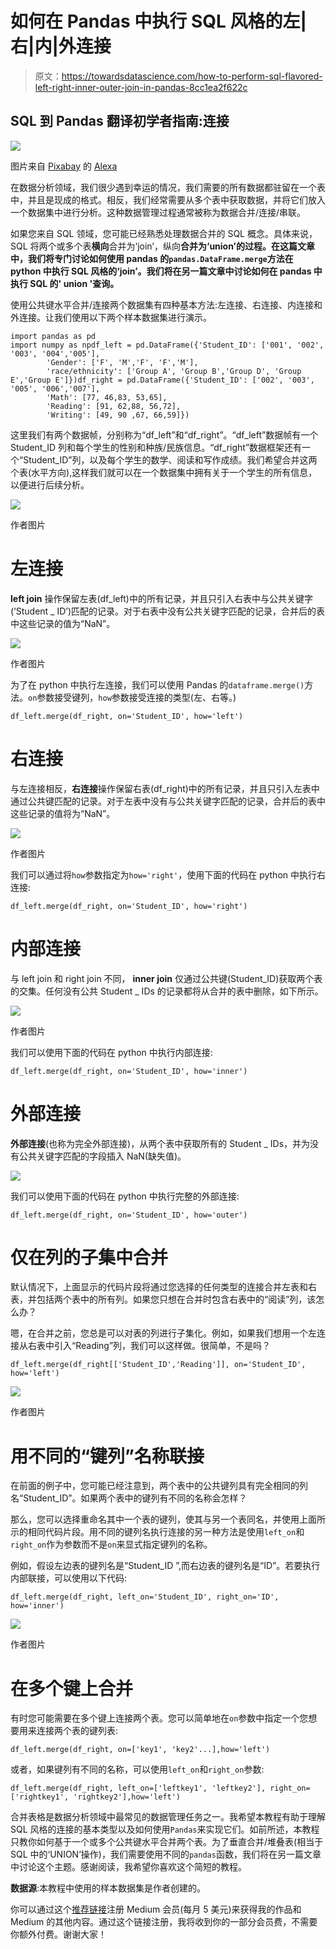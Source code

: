 # 如何在 Pandas 中执行 SQL 风格的左|右|内|外连接

> 原文：<https://towardsdatascience.com/how-to-perform-sql-flavored-left-right-inner-outer-join-in-pandas-8cc1ea2f622c>

## SQL 到 Pandas 翻译初学者指南:连接

![](img/466cb992f034af6a406fff1f77467e41.png)

图片来自 [Pixabay](https://pixabay.com//?utm_source=link-attribution&utm_medium=referral&utm_campaign=image&utm_content=2777620) 的 [Alexa](https://pixabay.com/users/alexas_fotos-686414/?utm_source=link-attribution&utm_medium=referral&utm_campaign=image&utm_content=2777620)

在数据分析领域，我们很少遇到幸运的情况，我们需要的所有数据都驻留在一个表中，并且是现成的格式。相反，我们经常需要从多个表中获取数据，并将它们放入一个数据集中进行分析。这种数据管理过程通常被称为数据合并/连接/串联。

如果您来自 SQL 领域，您可能已经熟悉处理数据合并的 SQL 概念。具体来说，SQL 将两个或多个表**横向**合并为‘join’，纵向**合并为‘union’的过程。在这篇文章中，我们将专门讨论如何使用 pandas 的`pandas.DataFrame.merge`方法在 python 中执行 SQL 风格的‘join’。我们将在另一篇文章中讨论如何在 pandas 中执行 SQL 的' union '查询。**

使用公共键水平合并/连接两个数据集有四种基本方法:左连接、右连接、内连接和外连接。让我们使用以下两个样本数据集进行演示。

```
import pandas as pd
import numpy as npdf_left = pd.DataFrame({'Student_ID': ['001', '002', '003', '004','005'],
        'Gender': ['F', 'M','F', 'F','M'],
        'race/ethnicity': ['Group A', 'Group B','Group D', 'Group E','Group E']})df_right = pd.DataFrame({'Student_ID': ['002', '003', '005', '006','007'],
        'Math': [77, 46,83, 53,65],
        'Reading': [91, 62,88, 56,72],
        'Writing': [49, 90 ,67, 66,59]})
```

这里我们有两个数据帧，分别称为“df_left”和“df_right”。“df_left”数据帧有一个 Student_ID 列和每个学生的性别和种族/民族信息。“df_right”数据框架还有一个“Student_ID”列，以及每个学生的数学、阅读和写作成绩。我们希望合并这两个表(水平方向),这样我们就可以在一个数据集中拥有关于一个学生的所有信息，以便进行后续分析。

![](img/445922eb2475b2cf329debfdaa849caf.png)

作者图片

# 左连接

**left join** 操作保留左表(df_left)中的所有记录，并且只引入右表中与公共关键字(‘Student _ ID’)匹配的记录。对于右表中没有公共关键字匹配的记录，合并后的表中这些记录的值为“NaN”。

![](img/9fd7238fefecc5fae7e54e163a42ec01.png)

作者图片

为了在 python 中执行左连接，我们可以使用 Pandas 的`dataframe.merge()`方法。`on`参数接受键列，`how`参数接受连接的类型(左、右等。)

`df_left.merge(df_right, on='Student_ID', how='left')`

# 右连接

与左连接相反，**右连接**操作保留右表(df_right)中的所有记录，并且只引入左表中通过公共键匹配的记录。对于左表中没有与公共关键字匹配的记录，合并后的表中这些记录的值将为“NaN”。

![](img/1b9239f31de71cda63d321ac3335b393.png)

作者图片

我们可以通过将`how`参数指定为`how='right'`，使用下面的代码在 python 中执行右连接:

`df_left.merge(df_right, on='Student_ID', how='right')`

# 内部连接

与 left join 和 right join 不同， **inner join** 仅通过公共键(Student_ID)获取两个表的交集。任何没有公共 Student _ IDs 的记录都将从合并的表中删除，如下所示。

![](img/25da326f913863d4afbf918091f488de.png)

作者图片

我们可以使用下面的代码在 python 中执行内部连接:

`df_left.merge(df_right, on='Student_ID', how='inner')`

# 外部连接

**外部连接**(也称为完全外部连接)，从两个表中获取所有的 Student _ IDs，并为没有公共关键字匹配的字段插入 NaN(缺失值)。

![](img/51d86fd0c80e4a35c752d334a3a67f82.png)

我们可以使用下面的代码在 python 中执行完整的外部连接:

`df_left.merge(df_right, on='Student_ID', how='outer')`

# 仅在列的子集中合并

默认情况下，上面显示的代码片段将通过您选择的任何类型的连接合并左表和右表，并包括两个表中的所有列。如果您只想在合并时包含右表中的“阅读”列，该怎么办？

嗯，在合并之前，您总是可以对表的列进行子集化。例如，如果我们想用一个左连接从右表中引入“Reading”列，我们可以这样做。很简单，不是吗？

```
df_left.merge(df_right[['Student_ID','Reading']], on='Student_ID', how='left')
```

![](img/d6a66a81ae15ca21d9c621e4c0967e49.png)

作者图片

# 用不同的“键列”名称联接

在前面的例子中，您可能已经注意到，两个表中的公共键列具有完全相同的列名“Student_ID”。如果两个表中的键列有不同的名称会怎样？

那么，您可以选择重命名其中一个表的键列，使其与另一个表同名，并使用上面所示的相同代码片段。用不同的键列名执行连接的另一种方法是使用`left_on`和`right_on`作为参数而不是`on`来显式指定键列的名称。

例如，假设左边表的键列名是“Student_ID ”,而右边表的键列名是“ID”。若要执行内部联接，可以使用以下代码:

```
df_left.merge(df_right, left_on='Student_ID', right_on='ID', how='inner')
```

![](img/960fb200369986e390fdd81f50a820c3.png)

作者图片

# 在多个键上合并

有时您可能需要在多个键上连接两个表。您可以简单地在`on`参数中指定一个您想要用来连接两个表的键列表:

```
df_left.merge(df_right, on=['key1', 'key2'...],how='left')
```

或者，如果键列有不同的名称，可以使用`left_on`和`right_on`参数:

```
df_left.merge(df_right, left_on=['leftkey1', 'leftkey2'], right_on=['rightkey1', 'rightkey2'],how='left')
```

合并表格是数据分析领域中最常见的数据管理任务之一。我希望本教程有助于理解 SQL 风格的连接的基本类型以及如何使用`Pandas`来实现它们。如前所述，本教程只教你如何基于一个或多个公共键水平合并两个表。为了垂直合并/堆叠表(相当于 SQL 中的‘UNION’操作)，我们需要使用不同的`pandas`函数，我们将在另一篇文章中讨论这个主题。感谢阅读，我希望你喜欢这个简短的教程。

**数据源**:本教程中使用的样本数据集是作者创建的。

你可以通过这个[推荐链接](https://medium.com/@insightsbees/membership)注册 Medium 会员(每月 5 美元)来获得我的作品和 Medium 的其他内容。通过这个链接注册，我将收到你的一部分会员费，不需要你额外付费。谢谢大家！